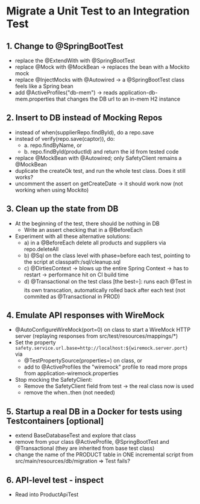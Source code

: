 # Migrate a Unit Test to an Integration Test

## 1. Change to @SpringBootTest
- replace the @ExtendWith with @SpringBootTest
- replace @Mock with @MockBean -> replaces the bean with a Mockito mock
- replace @InjectMocks with @Autowired -> a @SpringBootTest class feels like a Spring bean
- add @ActiveProfiles("db-mem") -> reads application-db-mem.properties that changes the DB url to an in-mem H2 instance

## 2. Insert to DB instead of Mocking Repos
- instead of when(supplierRepo.findById), do a repo.save
- instead of verify(repo.save(captor)), do:
  - a. repo.findByName, or
  - b. repo.findById(productId) and return the id from tested code 
- replace @MockBean with @Autowired; only SafetyClient remains a @MockBean
- duplicate the createOk test, and run the whole test class. Does it still works?
- uncomment the assert on getCreateDate -> it should work now (not working when using Mockito)

## 3. Clean up the state from DB
- At the beginning of the test, there should be nothing in DB 
  - Write an assert checking that in a @BeforeEach
- Experiment with all these alternative solutions:
    - a) in a @BeforeEach delete all products and suppliers via repo.deleteAll
    - b) @Sql on the class level with phase=before each test, pointing to the script at classpath:/sql/cleanup.sql  
    - c) @DirtiesContext -> blows up the entire Spring Context -> has to restart -> performance hit on CI build time
    - d) @Transactional on the test class [the best⭐️]: runs each @Test in its own transcation,
      automatically rolled back after each test (not commited as @Transactional in PROD)

## 4. Emulate API responses with WireMock
- @AutoConfigureWireMock(port=0) on class to start a WireMock HTTP server
  (replaying responses from src/test/resources/mappings/*)
- Set the property `safety.service.url.base=http://localhost:${wiremock.server.port}` via
  - @TestPropertySource(properties=) on class, or
  - add to @ActiveProfiles the "wiremock" profile to read more props from application-wiremock.properties
- Stop mocking the SafetyClient:
  - Remove the SafetyClient field from test -> the real class now is used
  - remove the when..then (not needed) 

## 5. Startup a real DB in a Docker for tests using Testcontainers [optional]
- extend BaseDatabaseTest and explore that class
- remove from your class @ActiveProfile, @SpringBootTest and @Transactional (they are inherited from base test class)
- change the name of the PRODUCT table in ONE incremental script from src/main/resources/db/migration => Test fails?

## 6. API-level test - inspect
- Read into ProductApiTest